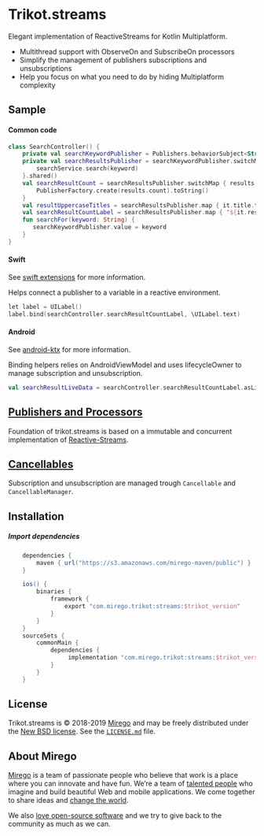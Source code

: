 # Trikot.streams

Elegant implementation of ReactiveStreams for Kotlin Multiplatform.

- Multithread support with ObserveOn and SubscribeOn processors
- Simplify the management of publishers subscriptions and unsubscriptions
- Help you focus on what you need to do by hiding Multiplatform complexity

## Sample

#### Common code

```kotlin
class SearchController() {
    private val searchKeywordPublisher = Publishers.behaviorSubject<String>("keyword")
    private val searchResultsPublisher = searchKeywordPublisher.switchMap { keyword ->
        searchService.search(keyword)
    }.shared()
    val searchResultCount = searchResultsPublisher.switchMap { results ->
        PublisherFactory.create(results.count).toString()
    }
    val resultUppercaseTitles = searchResultsPublisher.map { it.title.toUpperCase() }
    val searchResultCountLabel = searchResultsPublisher.map { "${it.results.count()} results" }
    fun searchFor(keyword: String) {
       searchKeywordPublisher.value = keyword
    }
}
```

#### Swift

See [swift extensions](./swift-extensions/README.md) for more information.

Helps connect a publisher to a variable in a reactive environment.

```kotlin
let label = UILabel()
label.bind(searchController.searchResultCountLabel, \UILabel.text)
```

#### Android

See [android-ktx](./android-ktx/README.md) for more information.

Binding helpers relies on AndroidViewModel and uses lifecycleOwner to manage subscription and unsubscription.

```kotlin
val searchResultLiveData = searchController.searchResultCountLabel.asLiveData()
```

## [Publishers and Processors](./documentation/PUBLISHERS.md)

Foundation of trikot.streams is based on a immutable and concurrent implementation of [Reactive-Streams](https://www.reactive-streams.org/).

## [Cancellables](./documentation/CANCELLABLE.md)

Subscription and unsubscription are managed trough `Cancellable` and `CancellableManager`.

## Installation

##### Import dependencies

```groovy
    dependencies {
        maven { url("https://s3.amazonaws.com/mirego-maven/public") }
    }

    ios() {
        binaries {
            framework {
                export "com.mirego.trikot:streams:$trikot_version"
            }
        }
    }
    sourceSets {
        commonMain {
            dependencies {
                 implementation "com.mirego.trikot:streams:$trikot_version"
            }
        }
    }
```

## License

Trikot.streams is © 2018-2019 [Mirego](https://www.mirego.com) and may be freely distributed under the [New BSD license](http://opensource.org/licenses/BSD-3-Clause). See the [`LICENSE.md`](https://github.com/mirego/trikot.streams/blob/master/LICENSE.md) file.

## About Mirego

[Mirego](https://www.mirego.com) is a team of passionate people who believe that work is a place where you can innovate and have fun. We’re a team of [talented people](https://life.mirego.com) who imagine and build beautiful Web and mobile applications. We come together to share ideas and [change the world](http://www.mirego.org).

We also [love open-source software](https://open.mirego.com) and we try to give back to the community as much as we can.
